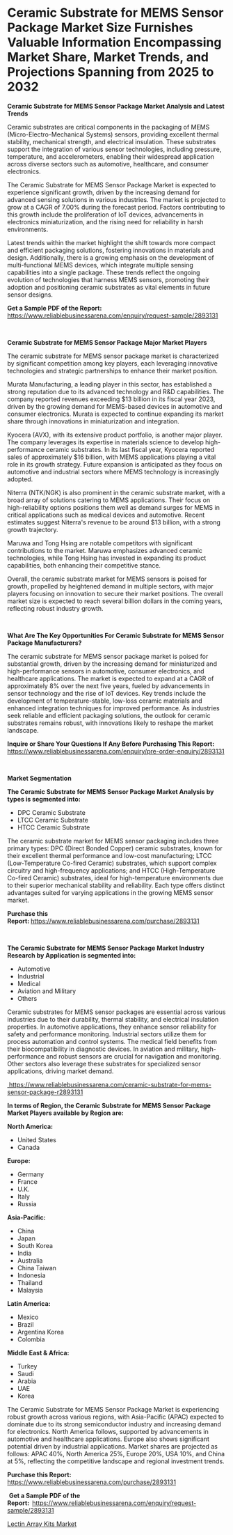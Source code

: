 <p><h1>Ceramic Substrate for MEMS Sensor Package Market Size Furnishes Valuable Information Encompassing Market Share, Market Trends, and Projections Spanning from 2025 to 2032</h1></p><p><strong>Ceramic Substrate for MEMS Sensor Package Market Analysis and Latest Trends</strong></p>
<p><p>Ceramic substrates are critical components in the packaging of MEMS (Micro-Electro-Mechanical Systems) sensors, providing excellent thermal stability, mechanical strength, and electrical insulation. These substrates support the integration of various sensor technologies, including pressure, temperature, and accelerometers, enabling their widespread application across diverse sectors such as automotive, healthcare, and consumer electronics.</p><p>The Ceramic Substrate for MEMS Sensor Package Market is expected to experience significant growth, driven by the increasing demand for advanced sensing solutions in various industries. The market is projected to grow at a CAGR of 7.00% during the forecast period. Factors contributing to this growth include the proliferation of IoT devices, advancements in electronics miniaturization, and the rising need for reliability in harsh environments.</p><p>Latest trends within the market highlight the shift towards more compact and efficient packaging solutions, fostering innovations in materials and design. Additionally, there is a growing emphasis on the development of multi-functional MEMS devices, which integrate multiple sensing capabilities into a single package. These trends reflect the ongoing evolution of technologies that harness MEMS sensors, promoting their adoption and positioning ceramic substrates as vital elements in future sensor designs.</p></p>
<p><strong>Get a Sample PDF of the Report:&nbsp;</strong> <a href="https://www.reliablebusinessarena.com/enquiry/request-sample/2893131?utm_campaign=3272&utm_medium=2&utm_source=Github&utm_content=ia&utm_term=15032025&utm_id=ceramic-substrate-for-mems-sensor-package">https://www.reliablebusinessarena.com/enquiry/request-sample/2893131</a></p>
<p>&nbsp;</p>
<p><strong>Ceramic Substrate for MEMS Sensor Package Major Market Players</strong></p>
<p><p>The ceramic substrate for MEMS sensor package market is characterized by significant competition among key players, each leveraging innovative technologies and strategic partnerships to enhance their market position. </p><p>Murata Manufacturing, a leading player in this sector, has established a strong reputation due to its advanced technology and R&D capabilities. The company reported revenues exceeding $13 billion in its fiscal year 2023, driven by the growing demand for MEMS-based devices in automotive and consumer electronics. Murata is expected to continue expanding its market share through innovations in miniaturization and integration.</p><p>Kyocera (AVX), with its extensive product portfolio, is another major player. The company leverages its expertise in materials science to develop high-performance ceramic substrates. In its last fiscal year, Kyocera reported sales of approximately $16 billion, with MEMS applications playing a vital role in its growth strategy. Future expansion is anticipated as they focus on automotive and industrial sectors where MEMS technology is increasingly adopted.</p><p>Niterra (NTK/NGK) is also prominent in the ceramic substrate market, with a broad array of solutions catering to MEMS applications. Their focus on high-reliability options positions them well as demand surges for MEMS in critical applications such as medical devices and automotive. Recent estimates suggest Niterra's revenue to be around $13 billion, with a strong growth trajectory.</p><p>Maruwa and Tong Hsing are notable competitors with significant contributions to the market. Maruwa emphasizes advanced ceramic technologies, while Tong Hsing has invested in expanding its product capabilities, both enhancing their competitive stance.</p><p>Overall, the ceramic substrate market for MEMS sensors is poised for growth, propelled by heightened demand in multiple sectors, with major players focusing on innovation to secure their market positions. The overall market size is expected to reach several billion dollars in the coming years, reflecting robust industry growth.</p></p>
<p>&nbsp;</p>
<p><strong>What Are The Key Opportunities For Ceramic Substrate for MEMS Sensor Package Manufacturers?</strong></p>
<p><p>The ceramic substrate for MEMS sensor package market is poised for substantial growth, driven by the increasing demand for miniaturized and high-performance sensors in automotive, consumer electronics, and healthcare applications. The market is expected to expand at a CAGR of approximately 8% over the next five years, fueled by advancements in sensor technology and the rise of IoT devices. Key trends include the development of temperature-stable, low-loss ceramic materials and enhanced integration techniques for improved performance. As industries seek reliable and efficient packaging solutions, the outlook for ceramic substrates remains robust, with innovations likely to reshape the market landscape.</p></p>
<p><strong>Inquire or Share Your Questions If Any Before Purchasing This Report:</strong> <a href="https://www.reliablebusinessarena.com/enquiry/pre-order-enquiry/2893131?utm_campaign=3272&utm_medium=2&utm_source=Github&utm_content=ia&utm_term=15032025&utm_id=ceramic-substrate-for-mems-sensor-package">https://www.reliablebusinessarena.com/enquiry/pre-order-enquiry/2893131</a></p>
<p>&nbsp;</p>
<p><strong>Market Segmentation</strong></p>
<p><strong>The Ceramic Substrate for MEMS Sensor Package Market Analysis by types is segmented into:</strong></p>
<p><ul><li>DPC Ceramic Substrate</li><li>LTCC Ceramic Substrate</li><li>HTCC Ceramic Substrate</li></ul></p>
<p><p>The ceramic substrate market for MEMS sensor packaging includes three primary types: DPC (Direct Bonded Copper) ceramic substrates, known for their excellent thermal performance and low-cost manufacturing; LTCC (Low-Temperature Co-fired Ceramic) substrates, which support complex circuitry and high-frequency applications; and HTCC (High-Temperature Co-fired Ceramic) substrates, ideal for high-temperature environments due to their superior mechanical stability and reliability. Each type offers distinct advantages suited for varying applications in the growing MEMS sensor market.</p></p>
<p><strong>Purchase this Report:&nbsp;</strong><a href="https://www.reliablebusinessarena.com/purchase/2893131?utm_campaign=3272&utm_medium=2&utm_source=Github&utm_content=ia&utm_term=15032025&utm_id=ceramic-substrate-for-mems-sensor-package">https://www.reliablebusinessarena.com/purchase/2893131</a></p>
<p>&nbsp;</p>
<p><strong>The Ceramic Substrate for MEMS Sensor Package Market Industry Research by Application is segmented into:</strong></p>
<p><ul><li>Automotive</li><li>Industrial</li><li>Medical</li><li>Aviation and Military</li><li>Others</li></ul></p>
<p><p>Ceramic substrates for MEMS sensor packages are essential across various industries due to their durability, thermal stability, and electrical insulation properties. In automotive applications, they enhance sensor reliability for safety and performance monitoring. Industrial sectors utilize them for process automation and control systems. The medical field benefits from their biocompatibility in diagnostic devices. In aviation and military, high-performance and robust sensors are crucial for navigation and monitoring. Other sectors also leverage these substrates for specialized sensor applications, driving market demand.</p></p>
<p><a href="https://www.reliablebusinessarena.com/ceramic-substrate-for-mems-sensor-package-r2893131?utm_campaign=3272&utm_medium=2&utm_source=Github&utm_content=ia&utm_term=15032025&utm_id=ceramic-substrate-for-mems-sensor-package">&nbsp;https://www.reliablebusinessarena.com/ceramic-substrate-for-mems-sensor-package-r2893131</a></p>
<p><strong>In terms of Region, the Ceramic Substrate for MEMS Sensor Package Market Players available by Region are:</strong></p>
<p>
    <p> <strong> North America: </strong>
        <ul>
            <li>United States</li>
            <li>Canada</li>
        </ul>
        </p> 
    <p> <strong> Europe: </strong>
        <ul>
            <li>Germany</li>
            <li>France</li>
            <li>U.K.</li>
            <li>Italy</li>
            <li>Russia</li>
        </ul>
        </p> 
    <p> <strong> Asia-Pacific: </strong>
        <ul>
            <li>China</li>
            <li>Japan</li>
            <li>South Korea</li>
            <li>India</li>
            <li>Australia</li>
            <li>China Taiwan</li>
            <li>Indonesia</li>
            <li>Thailand</li>
            <li>Malaysia</li>
        </ul>
        </p> 
    <p> <strong> Latin America: </strong>
        <ul>
            <li>Mexico</li>
            <li>Brazil</li>
            <li>Argentina Korea</li>
            <li>Colombia</li>
        </ul>
        </p> 
    <p> <strong> Middle East & Africa: </strong>
        <ul>
            <li>Turkey</li>
            <li>Saudi</li>
            <li>Arabia</li>
            <li>UAE</li>
            <li>Korea</li>
        </ul>
    </p>
    </p>
<p><p>The Ceramic Substrate for MEMS Sensor Package Market is experiencing robust growth across various regions, with Asia-Pacific (APAC) expected to dominate due to its strong semiconductor industry and increasing demand for electronics. North America follows, supported by advancements in automotive and healthcare applications. Europe also shows significant potential driven by industrial applications. Market shares are projected as follows: APAC 40%, North America 25%, Europe 20%, USA 10%, and China at 5%, reflecting the competitive landscape and regional investment trends.</p></p>
<p><strong>Purchase this Report: </strong><a href="https://www.reliablebusinessarena.com/purchase/2893131?utm_campaign=3272&utm_medium=2&utm_source=Github&utm_content=ia&utm_term=15032025&utm_id=ceramic-substrate-for-mems-sensor-package">https://www.reliablebusinessarena.com/purchase/2893131</a></p>
<p>&nbsp;<strong>Get a Sample PDF of the Report:&nbsp;&nbsp;</strong><a href="https://www.reliablebusinessarena.com/enquiry/request-sample/2893131?utm_campaign=3272&utm_medium=2&utm_source=Github&utm_content=ia&utm_term=15032025&utm_id=ceramic-substrate-for-mems-sensor-package">https://www.reliablebusinessarena.com/enquiry/request-sample/2893131</a></p>
<p><strong></strong></p>
<p><p><a href="https://github.com/dushornerfe/Market-Research-Report-List-1/blob/main/lectin-array-kits-market.md?utm_campaign=3272&utm_medium=2&utm_source=Github&utm_content=ia&utm_term=15032025&utm_id=ceramic-substrate-for-mems-sensor-package">Lectin Array Kits Market</a></p></p>
